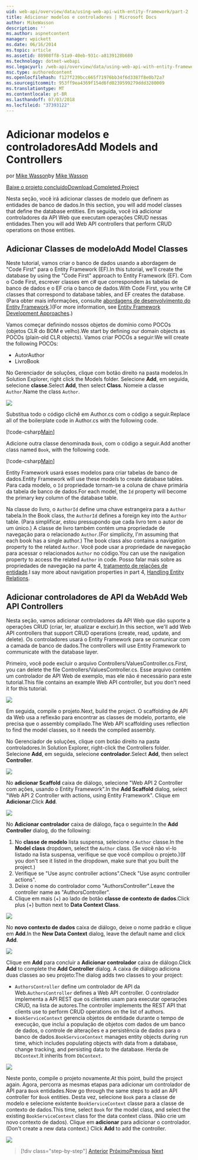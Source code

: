 ```yaml
---
uid: web-api/overview/data/using-web-api-with-entity-framework/part-2
title: Adicionar modelos e controladores | Microsoft Docs
author: MikeWasson
description: ''
ms.author: aspnetcontent
manager: wpickett
ms.date: 06/16/2014
ms.topic: article
ms.assetid: 88908ff8-51a9-40eb-931c-a8139128b680
ms.technology: dotnet-webapi
msc.legacyurl: /web-api/overview/data/using-web-api-with-entity-framework/part-2
msc.type: authoredcontent
ms.openlocfilehash: f127f239bcc665f71976bb34f6d3387f8e0b72a7
ms.sourcegitcommit: 953ff9ea4369f154d6fd0239599279ddd3280009
ms.translationtype: MT
ms.contentlocale: pt-BR
ms.lasthandoff: 07/03/2018
ms.locfileid: "37393122"
---
```

<a name="add-models-and-controllers"></a><span data-ttu-id="b04b2-102">Adicionar modelos e controladores</span><span class="sxs-lookup"><span data-stu-id="b04b2-102">Add Models and Controllers</span></span>
====================
<span data-ttu-id="b04b2-103">por [Mike Wasson](https://github.com/MikeWasson)</span><span class="sxs-lookup"><span data-stu-id="b04b2-103">by [Mike Wasson](https://github.com/MikeWasson)</span></span>

[<span data-ttu-id="b04b2-104">Baixe o projeto concluído</span><span class="sxs-lookup"><span data-stu-id="b04b2-104">Download Completed Project</span></span>](https://github.com/MikeWasson/BookService)

<span data-ttu-id="b04b2-105">Nesta seção, você irá adicionar classes de modelo que definem as entidades de banco de dados.</span><span class="sxs-lookup"><span data-stu-id="b04b2-105">In this section, you will add model classes that define the database entities.</span></span> <span data-ttu-id="b04b2-106">Em seguida, você irá adicionar controladores da API Web que executam operações CRUD nessas entidades.</span><span class="sxs-lookup"><span data-stu-id="b04b2-106">Then you will add Web API controllers that perform CRUD operations on those entities.</span></span>

## <a name="add-model-classes"></a><span data-ttu-id="b04b2-107">Adicionar Classes de modelo</span><span class="sxs-lookup"><span data-stu-id="b04b2-107">Add Model Classes</span></span>

<span data-ttu-id="b04b2-108">Neste tutorial, vamos criar o banco de dados usando a abordagem de "Code First" para o Entity Framework (EF).</span><span class="sxs-lookup"><span data-stu-id="b04b2-108">In this tutorial, we'll create the database by using the "Code First" approach to Entity Framework (EF).</span></span> <span data-ttu-id="b04b2-109">Com o Code First, escrever classes em c# que correspondem às tabelas de banco de dados e o EF cria o banco de dados.</span><span class="sxs-lookup"><span data-stu-id="b04b2-109">With Code First, you write C# classes that correspond to database tables, and EF creates the database.</span></span> <span data-ttu-id="b04b2-110">(Para obter mais informações, consulte [abordagens de desenvolvimento do Entity Framework](https://msdn.microsoft.com/library/ms178359%28v=vs.110%29.aspx#dbfmfcf).)</span><span class="sxs-lookup"><span data-stu-id="b04b2-110">(For more information, see [Entity Framework Development Approaches](https://msdn.microsoft.com/library/ms178359%28v=vs.110%29.aspx#dbfmfcf).)</span></span>

<span data-ttu-id="b04b2-111">Vamos começar definindo nossos objetos de domínio como POCOs (objetos CLR do BOM e velho).</span><span class="sxs-lookup"><span data-stu-id="b04b2-111">We start by defining our domain objects as POCOs (plain-old CLR objects).</span></span> <span data-ttu-id="b04b2-112">Vamos criar POCOs a seguir:</span><span class="sxs-lookup"><span data-stu-id="b04b2-112">We will create the following POCOs:</span></span>

- <span data-ttu-id="b04b2-113">Autor</span><span class="sxs-lookup"><span data-stu-id="b04b2-113">Author</span></span>
- <span data-ttu-id="b04b2-114">Livro</span><span class="sxs-lookup"><span data-stu-id="b04b2-114">Book</span></span>

<span data-ttu-id="b04b2-115">No Gerenciador de soluções, clique com botão direito na pasta modelos.</span><span class="sxs-lookup"><span data-stu-id="b04b2-115">In Solution Explorer, right click the Models folder.</span></span> <span data-ttu-id="b04b2-116">Selecione **Add**, em seguida, selecione **classe**.</span><span class="sxs-lookup"><span data-stu-id="b04b2-116">Select **Add**, then select **Class**.</span></span> <span data-ttu-id="b04b2-117">Nomeie a classe `Author`.</span><span class="sxs-lookup"><span data-stu-id="b04b2-117">Name the class `Author`.</span></span>

![](part-2/_static/image1.png)

<span data-ttu-id="b04b2-118">Substitua todo o código clichê em Author.cs com o código a seguir.</span><span class="sxs-lookup"><span data-stu-id="b04b2-118">Replace all of the boilerplate code in Author.cs with the following code.</span></span>

[!code-csharp[Main](part-2/samples/sample1.cs)]

<span data-ttu-id="b04b2-119">Adicione outra classe denominada `Book`, com o código a seguir.</span><span class="sxs-lookup"><span data-stu-id="b04b2-119">Add another class named `Book`, with the following code.</span></span>

[!code-csharp[Main](part-2/samples/sample2.cs)]

<span data-ttu-id="b04b2-120">Entity Framework usará esses modelos para criar tabelas de banco de dados.</span><span class="sxs-lookup"><span data-stu-id="b04b2-120">Entity Framework will use these models to create database tables.</span></span> <span data-ttu-id="b04b2-121">Para cada modelo, o `Id` propriedade tornam-se a coluna de chave primária da tabela de banco de dados.</span><span class="sxs-lookup"><span data-stu-id="b04b2-121">For each model, the `Id` property will become the primary key column of the database table.</span></span>

<span data-ttu-id="b04b2-122">Na classe do livro, o `AuthorId` define uma chave estrangeira para a `Author` tabela.</span><span class="sxs-lookup"><span data-stu-id="b04b2-122">In the Book class, the `AuthorId` defines a foreign key into the `Author` table.</span></span> <span data-ttu-id="b04b2-123">(Para simplificar, estou pressupondo que cada livro tem o autor de um único.) A classe de livro também contém uma propriedade de navegação para o relacionado `Author`.</span><span class="sxs-lookup"><span data-stu-id="b04b2-123">(For simplicity, I'm assuming that each book has a single author.) The book class also contains a navigation property to the related `Author`.</span></span> <span data-ttu-id="b04b2-124">Você pode usar a propriedade de navegação para acessar o relacionados `Author` no código.</span><span class="sxs-lookup"><span data-stu-id="b04b2-124">You can use the navigation property to access the related `Author` in code.</span></span> <span data-ttu-id="b04b2-125">Posso falar mais sobre as propriedades de navegação na parte 4, [tratamento de relações de entidade](part-4.md).</span><span class="sxs-lookup"><span data-stu-id="b04b2-125">I say more about navigation properties in part 4, [Handling Entity Relations](part-4.md).</span></span>

## <a name="add-web-api-controllers"></a><span data-ttu-id="b04b2-126">Adicionar controladores de API da Web</span><span class="sxs-lookup"><span data-stu-id="b04b2-126">Add Web API Controllers</span></span>

<span data-ttu-id="b04b2-127">Nesta seção, vamos adicionar controladores da API Web que dão suporte a operações CRUD (criar, ler, atualizar e excluir).</span><span class="sxs-lookup"><span data-stu-id="b04b2-127">In this section, we'll add Web API controllers that support CRUD operations (create, read, update, and delete).</span></span> <span data-ttu-id="b04b2-128">Os controladores usará o Entity Framework para se comunicar com a camada de banco de dados.</span><span class="sxs-lookup"><span data-stu-id="b04b2-128">The controllers will use Entity Framework to communicate with the database layer.</span></span>

<span data-ttu-id="b04b2-129">Primeiro, você pode excluir o arquivo Controllers/ValuesController.cs.</span><span class="sxs-lookup"><span data-stu-id="b04b2-129">First, you can delete the file Controllers/ValuesController.cs.</span></span> <span data-ttu-id="b04b2-130">Esse arquivo contém um controlador de API Web de exemplo, mas ele não é necessário para este tutorial.</span><span class="sxs-lookup"><span data-stu-id="b04b2-130">This file contains an example Web API controller, but you don't need it for this tutorial.</span></span>

![](part-2/_static/image2.png)

<span data-ttu-id="b04b2-131">Em seguida, compile o projeto.</span><span class="sxs-lookup"><span data-stu-id="b04b2-131">Next, build the project.</span></span> <span data-ttu-id="b04b2-132">O scaffolding de API da Web usa a reflexão para encontrar as classes de modelo, portanto, ele precisa que o assembly compilado.</span><span class="sxs-lookup"><span data-stu-id="b04b2-132">The Web API scaffolding uses reflection to find the model classes, so it needs the compiled assembly.</span></span>

<span data-ttu-id="b04b2-133">No Gerenciador de soluções, clique com botão direito na pasta controladores.</span><span class="sxs-lookup"><span data-stu-id="b04b2-133">In Solution Explorer, right-click the Controllers folder.</span></span> <span data-ttu-id="b04b2-134">Selecione **Add**, em seguida, selecione **controlador**.</span><span class="sxs-lookup"><span data-stu-id="b04b2-134">Select **Add**, then select **Controller**.</span></span>

![](part-2/_static/image3.png)

<span data-ttu-id="b04b2-135">No **adicionar Scaffold** caixa de diálogo, selecione "Web API 2 Controller com ações, usando o Entity Framework".</span><span class="sxs-lookup"><span data-stu-id="b04b2-135">In the **Add Scaffold** dialog, select "Web API 2 Controller with actions, using Entity Framework".</span></span> <span data-ttu-id="b04b2-136">Clique em **Adicionar**.</span><span class="sxs-lookup"><span data-stu-id="b04b2-136">Click **Add**.</span></span>

![](part-2/_static/image4.png)

<span data-ttu-id="b04b2-137">No **Adicionar controlador** caixa de diálogo, faça o seguinte:</span><span class="sxs-lookup"><span data-stu-id="b04b2-137">In the **Add Controller** dialog, do the following:</span></span>

1. <span data-ttu-id="b04b2-138">No **classe de modelo** lista suspensa, selecione o `Author` classe.</span><span class="sxs-lookup"><span data-stu-id="b04b2-138">In the **Model class** dropdown, select the `Author` class.</span></span> <span data-ttu-id="b04b2-139">(Se você não vi-lo listado na lista suspensa, verifique se que você compilou o projeto.)</span><span class="sxs-lookup"><span data-stu-id="b04b2-139">(If you don't see it listed in the dropdown, make sure that you built the project.)</span></span>
2. <span data-ttu-id="b04b2-140">Verifique se "Use async controller actions".</span><span class="sxs-lookup"><span data-stu-id="b04b2-140">Check "Use async controller actions".</span></span>
3. <span data-ttu-id="b04b2-141">Deixe o nome do controlador como &quot;AuthorsController&quot;.</span><span class="sxs-lookup"><span data-stu-id="b04b2-141">Leave the controller name as &quot;AuthorsController&quot;.</span></span>
4. <span data-ttu-id="b04b2-142">Clique em mais (+) ao lado de botão **classe de contexto de dados**.</span><span class="sxs-lookup"><span data-stu-id="b04b2-142">Click plus (+) button next to **Data Context Class**.</span></span>

![](part-2/_static/image5.png)

<span data-ttu-id="b04b2-143">No **novo contexto de dados** caixa de diálogo, deixe o nome padrão e clique em **Add**.</span><span class="sxs-lookup"><span data-stu-id="b04b2-143">In the **New Data Context** dialog, leave the default name and click **Add**.</span></span>

![](part-2/_static/image6.png)

<span data-ttu-id="b04b2-144">Clique em **Add** para concluir a **Adicionar controlador** caixa de diálogo.</span><span class="sxs-lookup"><span data-stu-id="b04b2-144">Click **Add** to complete the **Add Controller** dialog.</span></span> <span data-ttu-id="b04b2-145">A caixa de diálogo adiciona duas classes ao seu projeto:</span><span class="sxs-lookup"><span data-stu-id="b04b2-145">The dialog adds two classes to your project:</span></span>

- <span data-ttu-id="b04b2-146">`AuthorsController` define um controlador de API da Web.</span><span class="sxs-lookup"><span data-stu-id="b04b2-146">`AuthorsController` defines a Web API controller.</span></span> <span data-ttu-id="b04b2-147">O controlador implementa a API REST que os clientes usam para executar operações CRUD, na lista de autores.</span><span class="sxs-lookup"><span data-stu-id="b04b2-147">The controller implements the REST API that clients use to perform CRUD operations on the list of authors.</span></span>
- <span data-ttu-id="b04b2-148">`BookServiceContext` gerencia objetos de entidade durante o tempo de execução, que inclui a população de objetos com dados de um banco de dados, o controle de alterações e a persistência de dados para o banco de dados.</span><span class="sxs-lookup"><span data-stu-id="b04b2-148">`BookServiceContext` manages entity objects during run time, which includes populating objects with data from a database, change tracking, and persisting data to the database.</span></span> <span data-ttu-id="b04b2-149">Herda de `DbContext`.</span><span class="sxs-lookup"><span data-stu-id="b04b2-149">It inherits from `DbContext`.</span></span>

![](part-2/_static/image7.png)

<span data-ttu-id="b04b2-150">Neste ponto, compile o projeto novamente.</span><span class="sxs-lookup"><span data-stu-id="b04b2-150">At this point, build the project again.</span></span> <span data-ttu-id="b04b2-151">Agora, percorra as mesmas etapas para adicionar um controlador de API para `Book` entidades.</span><span class="sxs-lookup"><span data-stu-id="b04b2-151">Now go through the same steps to add an API controller for `Book` entities.</span></span> <span data-ttu-id="b04b2-152">Desta vez, selecione `Book` para a classe de modelo e selecione existente `BookServiceContext` classe para a classe de contexto de dados.</span><span class="sxs-lookup"><span data-stu-id="b04b2-152">This time, select `Book` for the model class, and select the existing `BookServiceContext` class for the data context class.</span></span> <span data-ttu-id="b04b2-153">(Não crie um novo contexto de dados). Clique em **adicionar** para adicionar o controlador.</span><span class="sxs-lookup"><span data-stu-id="b04b2-153">(Don't create a new data context.) Click **Add** to add the controller.</span></span>

![](part-2/_static/image8.png)

> [!div class="step-by-step"]
> <span data-ttu-id="b04b2-154">[Anterior](part-1.md)
> [Próximo](part-3.md)</span><span class="sxs-lookup"><span data-stu-id="b04b2-154">[Previous](part-1.md)
[Next](part-3.md)</span></span>
